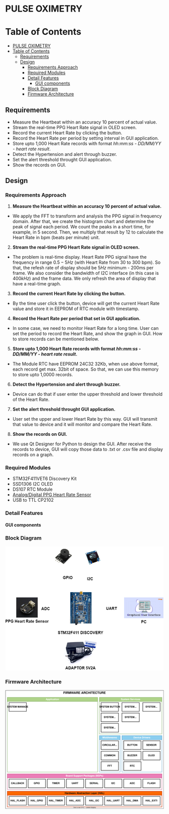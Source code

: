 # PULSE OXIMETRY

# Table of Contents
- [PULSE OXIMETRY](#pulse-oximetry)
- [Table of Contents](#table-of-contents)
  - [Requirements](#requirements)
  - [Design](#design)
    - [Requirements Approach](#requirements-approach)
    - [Required Modules](#required-modules)
    - [Detail Features](#detail-features)
      - [GUI components](#gui-components)
    - [Block Diagram](#block-diagram)
    - [Firmware Architecture](#firmware-architecture)

<a id="#1-requirements"></a>

## Requirements

* Measure the Heartbeat within an accuracy 10 percent of actual value.
* Stream the real-time PPG Heart Rate signal in OLED screen.
* Record the current Heart Rate by clicking the button.
* Record the Heart Rate per period by setting interval in GUI application.
* Store upto 1,000 Heart Rate records with format *hh:mm:ss - DD/MM/YY - heart rate result*.
* Detect the Hypertension and alert through buzzer.
* Set the alert threshold throught GUI application.
* Show the records on GUI.

<a id="#firmware-architecture"></a>

## Design

### Requirements Approach

1. **Measure the Heartbeat within an accuracy 10 percent of actual value.**

- We apply the FFT to transform and analysis the PPG signal in frequency domain. After that, we create the histogram chart and determine the peak of signal each period. We count the peaks in a short time, for example, in 5 second. Then, we multiply that result by 12 to calculate the Heart Rate in bpm (beats per minute) unit.

2. **Stream the real-time PPG Heart Rate signal in OLED screen.**
- The problem is real-time display. Heart Rate PPG signal have the frequency in range $0.5 - 5Hz$ (with Heart Rate from 30 to 300 bpm). So that, the refesh rate of display should be $5Hz$ minimum - 200ms per frame. We also consider the bandwidth of I2C interface (in this case is $400kHz$) and the frame data. We only refresh the area of display that have a real-time graph. 

3. **Record the current Heart Rate by clicking the button.**

- By the time user click the button, device will get the current Heart Rate value and store it in EEPROM of RTC module with timestamp.

4. **Record the Heart Rate per period that set in GUI application.**

- In some case, we need to monitor Heart Rate for a long time. User can set the period to record the Heart Rate, and show the graph in GUI. How to store records can be mentioned below.

5. **Store upto 1,000 Heart Rate records with format *hh:mm:ss - DD/MM/YY - heart rate result*.**

- The Module RTC have EEPROM 24C32 32Kb, when use above format, each record get max. 32bit of space. So that, we can use this memory to store upto 1,0000 records.

6. **Detect the Hypertension and alert through buzzer.**
- Device can do that if user enter the upper threshold and lower threshold of the Heart Rate.

7. **Set the alert threshold throught GUI application.**
- User set the upper and lower Heart Rate by this way. GUI will transmit that value to device and it will monitor and compare the Heart Rate.

8. **Show the records on GUI.**
- We use Qt Designer for Python to design the GUI. After receive the records to device, GUI will copy those data to .txt or .csv file and display records on a graph.


### Required Modules

* STM32F411VET6 Discovery Kit
* SSD1306 I2C OLED
* DS107 RTC Module
* [Analog/Digital PPG Heart Rate Sensor](https://hshop.vn/products/cam-bien-nhip-tim-dfrobot-gravity-analog-digital-ppg-heart-rate-sensor)
* USB to TTL CP2102 

### Detail Features

#### GUI components


### Block Diagram

 <p align="center">
  <img src="./img/block_diagram.png" alt="Block Diagram" width="600" height="auto">
</p>

### Firmware Architecture

 <p align="center">
  <img src="./img/firmware_architecture.svg" alt="Firmware Architecture" width="600" height="auto">
</p>